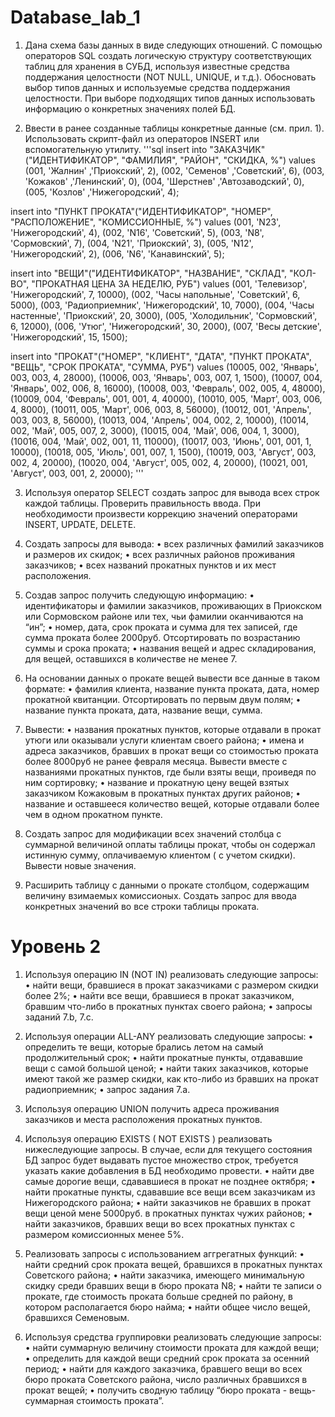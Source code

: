 # Database_lab_1

1. Дана схема базы данных в виде следующих отношений. С помощью операторов SQL создать логическую структуру соответствующих таблиц для хранения в СУБД, используя известные средства поддержания целостности (NOT NULL, UNIQUE, и т.д.). Обосновать выбор типов данных и используемые средства поддержания целостности. При выборе подходящих типов данных использовать информацию о конкретных значениях полей БД.

2. Ввести в ранее созданные таблицы конкретные данные (см. прил. 1). Использовать скрипт-файл из операторов INSERT или вспомогательную утилиту.
'''sql
insert into "ЗАКАЗЧИК"("ИДЕНТИФИКАТОР", "ФАМИЛИЯ", "РАЙОН", "СКИДКА, %")
 values (001, 'Жалнин' ,'Приокский', 2),
        (002, 'Семенов' ,'Советский', 6),
        (003, 'Кожаков' ,'Ленинский', 0),
        (004, 'Шерстнев' ,'Автозаводский', 0),
        (005, 'Козлов' ,'Нижегородский', 4);

insert into "ПУНКТ ПРОКАТА"("ИДЕНТИФИКАТОР", "НОМЕР", "РАСПОЛОЖЕНИЕ", "КОМИССИОННЫЕ, %")
 values (001, 'N23', 'Нижегородский', 4),
        (002, 'N16', 'Советский', 5),
        (003, 'N8', 'Сормовский', 7),
        (004, 'N21', 'Приокский', 3),
        (005, 'N12', 'Нижегородский', 2),
        (006, 'N6', 'Канавинский', 5);

insert into "ВЕЩИ"("ИДЕНТИФИКАТОР", "НАЗВАНИЕ", "СКЛАД", "КОЛ-ВО", "ПРОКАТНАЯ ЦЕНА ЗА НЕДЕЛЮ, РУБ")
 values (001, 'Телевизор', 'Нижегородский', 7, 10000),
        (002, 'Часы напольные', 'Советский', 6, 5000),
        (003, 'Радиоприемник', 'Нижегородский', 10, 7000),
        (004, 'Часы настенные', 'Приокский', 20, 3000),
        (005, 'Холодильник', 'Сормовский', 6, 12000),
        (006, 'Утюг', 'Нижегородский', 30, 2000),
        (007, 'Весы детские', 'Нижегородский', 15, 1500);

insert into "ПРОКАТ"("НОМЕР", "КЛИЕНТ", "ДАТА", "ПУНКТ ПРОКАТА", "ВЕЩЬ", "СРОК ПРОКАТА", "СУММА, РУБ")
 values (10005, 002, 'Январь', 003, 003, 4, 28000),
        (10006, 003, 'Январь', 003, 007, 1, 1500),
        (10007, 004, 'Январь', 002, 006, 8, 16000),
        (10008, 003, 'Февраль', 002, 005, 4, 48000),
        (10009, 004, 'Февраль', 001, 001, 4, 40000),
        (10010, 005, 'Март', 003, 006, 4, 8000),
        (10011, 005, 'Март', 006, 003, 8, 56000),
        (10012, 001, 'Апрель', 003, 003, 8, 56000),
        (10013, 004, 'Апрель', 004, 002, 2, 10000),
        (10014, 002, 'Май', 005, 007, 2, 3000),
        (10015, 004, 'Май', 006, 004, 1, 3000),
        (10016, 004, 'Май', 002, 001, 11, 110000),
        (10017, 003, 'Июнь', 001, 001, 1, 10000),
        (10018, 005, 'Июль', 001, 007, 1, 1500),
        (10019, 003, 'Август', 003, 002, 4, 20000),
        (10020, 004, 'Август', 005, 002, 4, 20000),
        (10021, 001, 'Август', 003, 001, 2, 20000);
'''

3. Используя оператор SELECT создать запрос для вывода всех строк каждой таблицы. Проверить правильность ввода. При необходимости произвести коррекцию значений операторами INSERT, UPDATE, DELETE.

4. Создать запросы для вывода:
	•	всех различных фамилий заказчиков и размеров их скидок;
	•	всех различных районов проживания заказчиков;
	•	всех названий прокатных пунктов и их мест расположения.

5. Создав запрос получить следующую информацию:
	•	идентификаторы и фамилии заказчиков, проживающих в Приокском или Сормовском районе или тех, чьи фамилии оканчиваются на “ин”;
	•	номер, дата, срок проката и сумма для тех записей, где сумма проката более 2000руб. Отсортировать по возрастанию суммы и срока проката;
	•	названия вещей и адрес складирования, для вещей, оставшихся в количестве не менее 7.
  
6. На основании данных о прокате вещей вывести все данные в таком формате:
	•	фамилия клиента, название пункта проката, дата, номер прокатной квитанции. Отсортировать по первым двум полям;
	•	название пункта проката, дата, название вещи, сумма.

7. Вывести:
	•	названия прокатных пунктов, которые отдавали в прокат утюги или оказывали услуги клиентам своего района;
	•	имена и адреса заказчиков, бравших в прокат вещи со стоимостью проката более 8000руб не ранее февраля месяца. Вывести вместе с названиями прокатных пунктов, где были взяты вещи, проиведя по ним сортировку;
	•	 название и прокатную цену вещей взятых заказчиком Кожаковым в прокатных пунктах других районов;
	•	 название и оставшееся количество вещей, которые отдавали более чем в одном прокатном пункте.

8. Создать запрос для модификации всех значений столбца с суммарной величиной оплаты таблицы прокат, чтобы он содержал истинную сумму, оплачиваемую клиентом ( с учетом скидки). Вывести новые значения.

9. Расширить таблицу с данными о прокате столбцом, содержащим величину взимаемых комиссионых. Создать запрос для ввода конкретных значений во все строки таблицы проката.

# Уровень 2

1. Используя операцию IN (NOT IN)  реализовать следующие запросы:
	•	найти вещи, бравшиеся в прокат заказчиками с размером скидки более 2%;
	•	найти все вещи, бравшиеся в прокат заказчиком, бравшим что-либо в прокатных пунктах своего района;
  •	запросы заданий 7.b, 7.с.
  
2. Используя операции ALL-ANY реализовать следующие запросы:
	•	определить те вещи, которые брались летом на самый продолжительный срок;
	•	найти прокатные пункты, отдававшие вещи с самой большой ценой;
	•	найти таких заказчиков, которые имеют такой же размер скидки, как кто-либо из бравших на прокат радиоприемник;
	•	запрос задания 7.а.
  
3. Используя операцию UNION получить адреса проживания заказчиков и места расположения прокатных пунктов.

4. Используя операцию EXISTS ( NOT EXISTS ) реализовать нижеследующие запросы. В случае, если для текущего состояния БД запрос будет выдавать пустое множество строк, требуется указать какие добавления в БД необходимо провести.
	•	найти две самые дорогие вещи, сдававшиеся в прокат не позднее октября;
	•	найти прокатные пункты, сдававшие все вещи всем заказчикам из Нижегородского района;
	•	найти заказчиков не бравших в прокат вещи ценой мене 5000руб. в прокатных пунктах чужих районов;
	•	найти заказчиков, бравших вещи во всех прокатных пунктах с размером комиссионных менее 5%.
  
5. Реализовать запросы с использованием аггрегатных функций:
	•	найти средний срок проката вещей, бравшихся в прокатных пунктах Советского района;
	•	найти заказчика, имеющего минимальную скидку среди бравших вещи в бюро проката N8;
	•	найти те записи о прокате, где стоимость проката больше средней по району, в котором располагается бюро найма;
	•	найти общее число вещей, бравшихся Семеновым.

6. Используя средства группировки реализовать следующие запросы:
	•	найти суммарную величину стоимости проката для каждой вещи;
	•	определить для каждой вещи средний срок проката за осенний период;
	•	найти для каждого заказчика, бравшего вещи во всех бюро проката Советского района, число различных бравшихся в прокат вещей;
	•	получить сводную таблицу “бюро проката - вещь-суммарная стоимость проката”.

